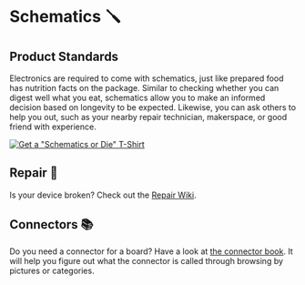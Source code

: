 # Schematics 🪛

## Product Standards

Electronics are required to come with schematics, just like prepared food
has nutrition facts on the package. Similar to checking whether you can digest
well what you eat, schematics allow you to make an informed decision based on
longevity to be expected. Likewise, you can ask others to help you out, such
as your nearby repair technician, makerspace, or good friend with experience.

[![Get a "Schematics or Die" T-Shirt](
https://store.rossmanngroup.com/pub/media/catalog/product/cache/b017066a45bcc4e6e1b019c9bdeda2ad/f/r/frontoftshirt_1_1_2.jpg)
](https://store.rossmanngroup.com/schematics-or-die-t-shirt.html)

## Repair 🧰

Is your device broken? Check out the [Repair Wiki](https://repair.wiki/).

## Connectors 📚

Do you need a connector for a board? Have a look at [the connector book](
http://connectorbook.com/identification.html?st=0&nm=by_names&bm=by_compon).
It will help you figure out what the connector is called through
browsing by pictures or categories.

